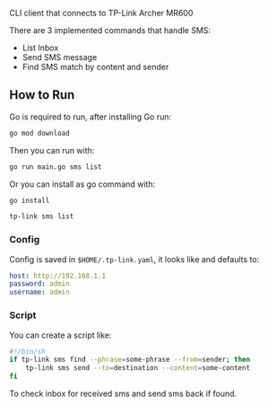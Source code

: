 CLI client that connects to TP-Link Archer MR600

There are 3 implemented commands that handle SMS:

- List Inbox
- Send SMS message
- Find SMS match by content and sender

## How to Run

Go is required to run, after installing Go run:

```sh
go mod download
```

Then you can run with:

```sh
go run main.go sms list
```

Or you can install as go command with:

```sh
go install

tp-link sms list
```

### Config

Config is saved in `$HOME/.tp-link.yaml`, it looks like and defaults to:

```yaml
host: http://192.168.1.1
password: admin
username: admin
```

### Script

You can create a script like:

```sh
#!/bin/sh
if tp-link sms find --phrase=some-phrase --from=sender; then
	tp-link sms send --to=destination --content=some-content
fi
```

To check inbox for received sms and send sms back if found.
